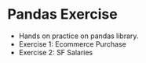 # Pandas Exercise
- Hands on practice on pandas library.
- Exercise 1: Ecommerce Purchase
- Exercise 2: SF Salaries
